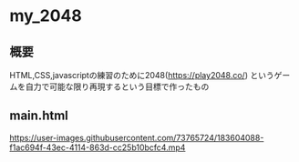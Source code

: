 # my_2048
## 概要
HTML,CSS,javascriptの練習のために2048(https://play2048.co/) というゲームを自力で可能な限り再現するという目標で作ったもの

## main.html


https://user-images.githubusercontent.com/73765724/183604088-f1ac694f-43ec-4114-863d-cc25b10bcfc4.mp4

